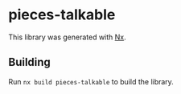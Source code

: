 # pieces-talkable

This library was generated with [Nx](https://nx.dev).

## Building

Run `nx build pieces-talkable` to build the library.
